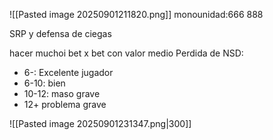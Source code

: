 
![[Pasted image 20250901211820.png]]
monounidad:666 888

SRP y defensa de ciegas

hacer muchoi bet x bet con valor medio
Perdida de NSD:
- 6-: Excelente jugador
- 6-10: bien
- 10-12: maso grave 
- 12+ problema grave

![[Pasted image 20250901231347.png|300]]